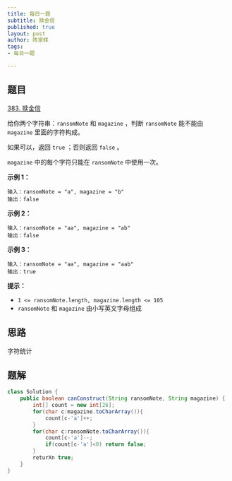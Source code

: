 ```yaml
---
title: 每日一题
subtitle: 赎金信
published: true
layout: post
author: 陈家辉
tags:
- 每日一题

---
```


## 题目

[383. 赎金信](https://leetcode.cn/problems/ransom-note/)

给你两个字符串：`ransomNote` 和 `magazine` ，判断 `ransomNote` 能不能由 `magazine` 里面的字符构成。

如果可以，返回 `true` ；否则返回 `false` 。

`magazine` 中的每个字符只能在 `ransomNote` 中使用一次。

 

**示例 1：**

```
输入：ransomNote = "a", magazine = "b"
输出：false
```

**示例 2：**

```
输入：ransomNote = "aa", magazine = "ab"
输出：false
```

**示例 3：**

```
输入：ransomNote = "aa", magazine = "aab"
输出：true
```

 

**提示：**

- `1 <= ransomNote.length, magazine.length <= 105`
- `ransomNote` 和 `magazine` 由小写英文字母组成

## 思路

字符统计

## 题解

```java
class Solution {
    public boolean canConstruct(String ransomNote, String magazine) {
        int[] count = new int[26];
        for(char c:magazine.toCharArray()){
            count[c-'a']++;
        }
        for(char c:ransomNote.toCharArray()){
            count[c-'a']--;
            if(count[c-'a']<0) return false;
        }
        returXn true;
    }
}
```

